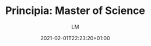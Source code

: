 ---
title: "Principia: Master of Science"
images: # Create a folder in /static/images/tools that has the same name as this current markdown file and place the images there. We only need the file name here. If this is not clear, please refer to existing tools as references.
  - path: ss_97de25e5515ec8cf743dcbaaebe287196f2a4c2b.600x338.jpg
  - path: principia-master-of-science.webm
  - path: ss_3d44fcd7780db89d662cd2361447cde8ebfa68dd.600x338.jpg
  - path: ss_2792359cdf6e8aa341c6e98ed072c6a5ca4fa215.600x338.jpg
  - path: ss_bb62a43e35c8912c73ba590eaa2f618278c897a5.600x338.jpg
categories:
  - "Fun"
tags:
  - "Game"
links:
  - name: "Principia: Master of Science on Steam"
    link: "https://store.steampowered.com/app/491470/PRINCIPIA_Master_of_Science/"
summary: "Principia: Master of Science is a simulation game with the theme of European science in 17th century. Choose one of 12 real scientists from the era of Isaac Newton and proceed with your research. It is a time when even the term \"Science\" did not exist. Who can be the master of science?"
features:
  - ""
platforms:
  - "Mac"
  - "Win"
fields:
  - "General and Interdisciplinary"
plans:
  - name:
    description:
makers: # the makers of the tool
  - name: tomeapp
    description: developer
  - name: PLAYISM
    description: publisher
author: LM   # the person who submitted this tool to KausalFlow
date: 2021-02-01T22:23:20+01:00
draft: false
---